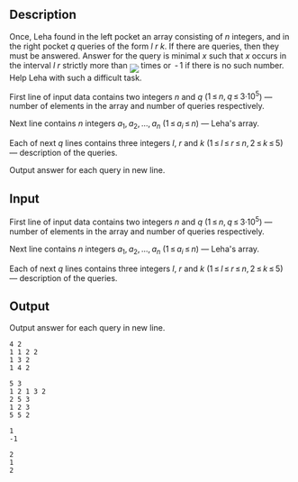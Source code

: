 ## Description

<div><p>Once, Leha found in the left pocket an array consisting of <span class="tex-span"><i>n</i></span> integers, and in the right pocket <span class="tex-span"><i>q</i></span> queries of the form <span class="tex-span"><i>l</i></span> <span class="tex-span"><i>r</i></span> <span class="tex-span"><i>k</i></span>. If there are queries, then they must be answered. Answer for the query is minimal <span class="tex-span"><i>x</i></span> such that <span class="tex-span"><i>x</i></span> occurs in the interval <span class="tex-span"><i>l</i></span> <span class="tex-span"><i>r</i></span> strictly more than <img align="middle" class="tex-formula" src="file://Y3XIiwl3.png" style="max-width: 100.0%;max-height: 100.0%;"> times or <span class="tex-span"> - 1</span> if there is no such number. Help Leha with such a difficult task.</p></div><div class="input-specification"><p>First line of input data contains two integers <span class="tex-span"><i>n</i></span> and <span class="tex-span"><i>q</i></span> (<span class="tex-span">1 ≤ <i>n</i>, <i>q</i> ≤ 3·10<sup class="upper-index">5</sup></span>) — number of elements in the array and number of queries respectively.</p><p>Next line contains <span class="tex-span"><i>n</i></span> integers <span class="tex-span"><i>a</i><sub class="lower-index">1</sub>, <i>a</i><sub class="lower-index">2</sub>, ..., <i>a</i><sub class="lower-index"><i>n</i></sub></span> (<span class="tex-span">1 ≤ <i>a</i><sub class="lower-index"><i>i</i></sub> ≤ <i>n</i></span>) — Leha's array.</p><p>Each of next <span class="tex-span"><i>q</i></span> lines contains three integers <span class="tex-span"><i>l</i></span>, <span class="tex-span"><i>r</i></span> and <span class="tex-span"><i>k</i></span> (<span class="tex-span">1 ≤ <i>l</i> ≤ <i>r</i> ≤ <i>n</i>, 2 ≤ <i>k</i> ≤ 5</span>) — description of the queries.</p></div><div class="output-specification"><p>Output answer for each query in new line.</p></div>

## Input

<p>First line of input data contains two integers <span class="tex-span"><i>n</i></span> and <span class="tex-span"><i>q</i></span> (<span class="tex-span">1 ≤ <i>n</i>, <i>q</i> ≤ 3·10<sup class="upper-index">5</sup></span>) — number of elements in the array and number of queries respectively.</p><p>Next line contains <span class="tex-span"><i>n</i></span> integers <span class="tex-span"><i>a</i><sub class="lower-index">1</sub>, <i>a</i><sub class="lower-index">2</sub>, ..., <i>a</i><sub class="lower-index"><i>n</i></sub></span> (<span class="tex-span">1 ≤ <i>a</i><sub class="lower-index"><i>i</i></sub> ≤ <i>n</i></span>) — Leha's array.</p><p>Each of next <span class="tex-span"><i>q</i></span> lines contains three integers <span class="tex-span"><i>l</i></span>, <span class="tex-span"><i>r</i></span> and <span class="tex-span"><i>k</i></span> (<span class="tex-span">1 ≤ <i>l</i> ≤ <i>r</i> ≤ <i>n</i>, 2 ≤ <i>k</i> ≤ 5</span>) — description of the queries.</p>

## Output

<p>Output answer for each query in new line.</p>





```input1
4 2
1 1 2 2
1 3 2
1 4 2

```




```input2
5 3
1 2 1 3 2
2 5 3
1 2 3
5 5 2

```




```output1
1
-1

```




```output2
2
1
2

```


